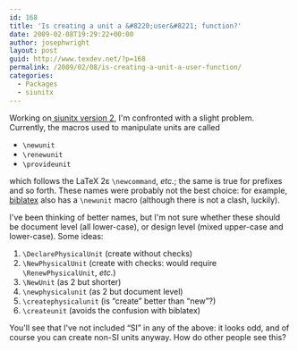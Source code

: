 ```yaml
---
id: 168
title: 'Is creating a unit a &#8220;user&#8221; function?'
date: 2009-02-08T19:29:22+00:00
author: josephwright
layout: post
guid: http://www.texdev.net/?p=168
permalink: /2009/02/08/is-creating-a-unit-a-user-function/
categories:
  - Packages
  - siunitx
---
```

Working on[ siunitx version 2](http://siunitx.berlios.de), I'm confronted with a slight problem.  Currently, the macros used to manipulate units are called

- `\newunit`
- `\renewunit`
- `\provideunit`

which follows the LaTeX 2ε `\newcommand`, _etc._; the same is true for prefixes and so forth.  These names were probably not the best choice: for example, [biblatex](https://ctan.org/pkg/biblatex) also has a `\newunit` macro (although there is not a clash, luckily).

I've been thinking of better names, but I'm not sure whether these should be document level (all lower-case), or design level (mixed upper-case and lower-case). Some ideas:

1. `\DeclarePhysicalUnit` (create without checks)
2. `\NewPhysicalUnit` (create with checks: would require `\RenewPhysicalUnit`, _etc._)
3. `\NewUnit` (as 2 but shorter)
4. `\newphysicalunit` (as 2 but document level)
5. `\createphysicalunit` (is “create” better than “new”?)
6. `\createunit` (avoids the confusion with biblatex)

You'll see that I've not included “SI” in any of the above: it looks odd, and of course you can create non-SI units anyway.  How do other people see this?
